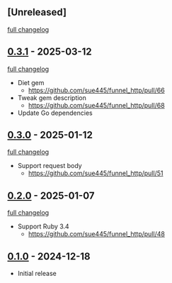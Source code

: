 ## [Unreleased]
[full changelog](http://github.com/sue445/funnel_http/compare/v0.3.1...main)

## [0.3.1](https://github.com/sue445/funnel_http/releases/tag/v0.3.1) - 2025-03-12
[full changelog](http://github.com/sue445/funnel_http/compare/v0.3.0...v0.3.1)

* Diet gem
  * https://github.com/sue445/funnel_http/pull/66
* Tweak gem description
  * https://github.com/sue445/funnel_http/pull/68
* Update Go dependencies

## [0.3.0](https://github.com/sue445/funnel_http/releases/tag/v0.3.0) - 2025-01-12
[full changelog](http://github.com/sue445/funnel_http/compare/v0.2.0...v0.3.0)

* Support request body
  * https://github.com/sue445/funnel_http/pull/51

## [0.2.0](https://github.com/sue445/funnel_http/releases/tag/v0.2.0) - 2025-01-07
[full changelog](http://github.com/sue445/funnel_http/compare/v0.1.0...v0.2.0)

* Support Ruby 3.4
  * https://github.com/sue445/funnel_http/pull/48

## [0.1.0](https://github.com/sue445/funnel_http/releases/tag/v0.1.0) - 2024-12-18

- Initial release
